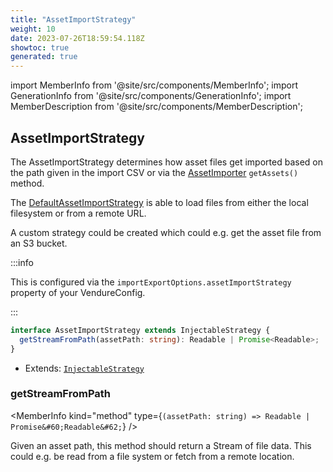 ```yaml
---
title: "AssetImportStrategy"
weight: 10
date: 2023-07-26T18:59:54.118Z
showtoc: true
generated: true
---
```

<!-- This file was generated from the Vendure source. Do not modify. Instead, re-run the "docs:build" script -->
import MemberInfo from '@site/src/components/MemberInfo';
import GenerationInfo from '@site/src/components/GenerationInfo';
import MemberDescription from '@site/src/components/MemberDescription';


## AssetImportStrategy

<GenerationInfo sourceFile="packages/core/src/config/asset-import-strategy/asset-import-strategy.ts" sourceLine="25" packageName="@vendure/core" since="1.7.0" />

The AssetImportStrategy determines how asset files get imported based on the path given in the
import CSV or via the <a href='/reference/typescript-api/import-export/asset-importer#assetimporter'>AssetImporter</a> `getAssets()` method.

The <a href='/reference/typescript-api/import-export/default-asset-import-strategy#defaultassetimportstrategy'>DefaultAssetImportStrategy</a> is able to load files from either the local filesystem
or from a remote URL.

A custom strategy could be created which could e.g. get the asset file from an S3 bucket.

:::info

This is configured via the `importExportOptions.assetImportStrategy` property of
your VendureConfig.

:::

```ts title="Signature"
interface AssetImportStrategy extends InjectableStrategy {
  getStreamFromPath(assetPath: string): Readable | Promise<Readable>;
}
```
* Extends: <code><a href='/reference/typescript-api/common/injectable-strategy#injectablestrategy'>InjectableStrategy</a></code>



<div className="members-wrapper">

### getStreamFromPath

<MemberInfo kind="method" type={`(assetPath: string) => Readable | Promise&#60;Readable&#62;`}   />

Given an asset path, this method should return a Stream of file data. This could
e.g. be read from a file system or fetch from a remote location.


</div>
